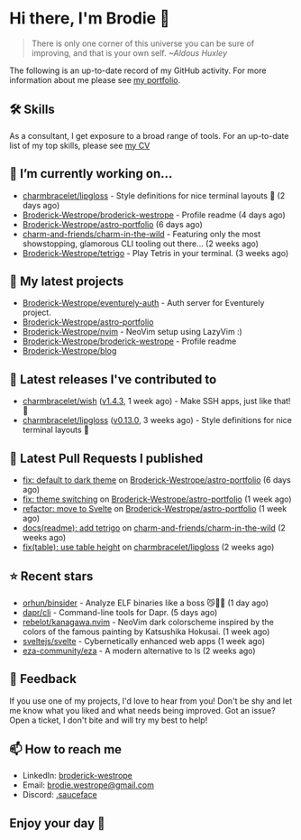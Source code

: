# Hi there, I'm Brodie 👋

> There is only one corner of this universe you can be sure of improving, and that is your own self. *~Aldous Huxley*

The following is an up-to-date record of my GitHub activity. For more information about me please see [my portfolio](https://www.westrope.dev/).

## 🛠 Skills
As a consultant, I get exposure to a broad range of tools. For an up-to-date list of my top skills, please see [my CV](./CV/cv.pdf)

## 🔭 I’m currently working on...

- [charmbracelet/lipgloss](https://github.com/charmbracelet/lipgloss) - Style definitions for nice terminal layouts 👄 (2 days ago)
- [Broderick-Westrope/broderick-westrope](https://github.com/Broderick-Westrope/broderick-westrope) - Profile readme (4 days ago)
- [Broderick-Westrope/astro-portfolio](https://github.com/Broderick-Westrope/astro-portfolio) (6 days ago)
- [charm-and-friends/charm-in-the-wild](https://github.com/charm-and-friends/charm-in-the-wild) - Featuring only the most showstopping, glamorous CLI tooling out there... (2 weeks ago)
- [Broderick-Westrope/tetrigo](https://github.com/Broderick-Westrope/tetrigo) - Play Tetris in your terminal. (3 weeks ago)

## 🌱 My latest projects

- [Broderick-Westrope/eventurely-auth](https://github.com/Broderick-Westrope/eventurely-auth) - Auth server for Eventurely project.
- [Broderick-Westrope/astro-portfolio](https://github.com/Broderick-Westrope/astro-portfolio)
- [Broderick-Westrope/nvim](https://github.com/Broderick-Westrope/nvim) - NeoVim setup using LazyVim :)
- [Broderick-Westrope/broderick-westrope](https://github.com/Broderick-Westrope/broderick-westrope) - Profile readme
- [Broderick-Westrope/blog](https://github.com/Broderick-Westrope/blog)

## 🚀 Latest releases I've contributed to

- [charmbracelet/wish](https://github.com/charmbracelet/wish) ([v1.4.3](https://github.com/charmbracelet/wish/releases/tag/v1.4.3), 1 week ago) - Make SSH apps, just like that! 💫
- [charmbracelet/lipgloss](https://github.com/charmbracelet/lipgloss) ([v0.13.0](https://github.com/charmbracelet/lipgloss/releases/tag/v0.13.0), 3 weeks ago) - Style definitions for nice terminal layouts 👄

## 🔨 Latest Pull Requests I published

- [fix: default to dark theme](https://github.com/Broderick-Westrope/astro-portfolio/pull/3) on [Broderick-Westrope/astro-portfolio](https://github.com/Broderick-Westrope/astro-portfolio) (6 days ago)
- [fix: theme switching](https://github.com/Broderick-Westrope/astro-portfolio/pull/2) on [Broderick-Westrope/astro-portfolio](https://github.com/Broderick-Westrope/astro-portfolio) (1 week ago)
- [refactor: move to Svelte](https://github.com/Broderick-Westrope/astro-portfolio/pull/1) on [Broderick-Westrope/astro-portfolio](https://github.com/Broderick-Westrope/astro-portfolio) (1 week ago)
- [docs(readme): add tetrigo](https://github.com/charm-and-friends/charm-in-the-wild/pull/17) on [charm-and-friends/charm-in-the-wild](https://github.com/charm-and-friends/charm-in-the-wild) (2 weeks ago)
- [fix(table): use table height](https://github.com/charmbracelet/lipgloss/pull/358) on [charmbracelet/lipgloss](https://github.com/charmbracelet/lipgloss) (2 weeks ago)

## ⭐ Recent stars

- [orhun/binsider](https://github.com/orhun/binsider) - Analyze ELF binaries like a boss 😼🕵️‍♂️ (1 day ago)
- [dapr/cli](https://github.com/dapr/cli) - Command-line tools for Dapr. (5 days ago)
- [rebelot/kanagawa.nvim](https://github.com/rebelot/kanagawa.nvim) - NeoVim dark colorscheme inspired by the colors of the famous painting by Katsushika Hokusai. (1 week ago)
- [sveltejs/svelte](https://github.com/sveltejs/svelte) - Cybernetically enhanced web apps (1 week ago)
- [eza-community/eza](https://github.com/eza-community/eza) - A modern alternative to ls (2 weeks ago)

## 💬 Feedback

If you use one of my projects, I'd love to hear from you! Don't be shy and let me know what you liked and what needs being improved. Got an issue? Open a ticket, I don't bite and will try my best to help!

## 📫 How to reach me
- LinkedIn: [broderick-westrope](https://www.linkedin.com/in/broderick-westrope/)
- Email: [brodie.westrope@gmail.com](mailto:brodie.westrope@gmail.com)
- Discord: [.sauceface](https://discordapp.com/users/.sauceface/)

## Enjoy your day 🤙
